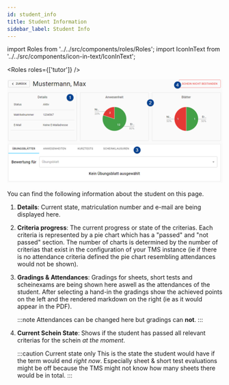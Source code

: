 ```yaml
---
id: student_info
title: Student Information
sidebar_label: Student Info
---
```


import Roles from '../../src/components/roles/Roles';
import IconInText from '../../src/components/icon-in-text/IconInText';

<Roles roles={['tutor']} />

![Student info page](./assets/student_info_page.png)

You can find the following information about the student on this page.

1. **Details**: Current state, matriculation number and e-mail are being displayed here.

1. **Criteria progress**: The current progress or state of the criterias. Each criteria is represented by a pie chart which has a "passed" and "not passed" section. The number of charts is determined by the number of criterias that exist in the configuration of your TMS instance (ie if there is no attendance criteria defined the pie chart resembling attendances would not be shown).

1. **Gradings & Attendances**: Gradings for sheets, short tests and scheinexams are being shown here aswell as the attendances of the student. After selecting a hand-in the gradings show the achieved points on the left and the rendered markdown on the right (ie as it would appear in the PDF).

   :::note
   Attendances can be changed here but gradings can **not**.
   :::

1. **Current Schein State**: Shows if the student has passed all relevant criterias for the schein _at the moment_.

   :::caution Current state only
   This is the state the student would have if the term would end _right now_. Especially sheet & short test evaluations might be off because the TMS might not know how many sheets there would be in total.
   :::
